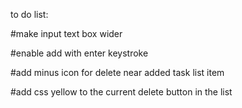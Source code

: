 to do list:

#make input text box wider

#enable add with enter keystroke

#add minus icon for delete near added task list item

#add css yellow to the current delete button in the list
